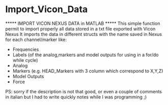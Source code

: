 # Import_Vicon_Data
***** IMPORT VICON NEXUS DATA in MATLAB *****
This simple function permit to import properly all data stored in a txt file exported with Vicon Nexus
It imports the data in different structs with the name saved in Nexus for each channel/marker like:
- Frequencies
- Labels (of the analog,markers and model outputs for using in a for/do while cycle)
- Analog
- Markers (e.g. HEAD_Markers with 3 column which correspond to X,Y,Z)
- Model Outputs
- Force


PS: sorry if the description is not that good, or even a couple of comments in italian but I had to write quickly notes while I was programming ;)  
